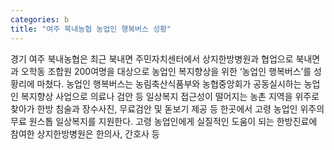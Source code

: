 ```yaml
---
categories: b
title: "여주 북내농협 농업인 행복버스 성황"
---
```

경기 여주 북내농협은 최근 북내면 주민자치센터에서 상지한방병원과 협업으로 북내면과 오학동 조합원 200여명을 대상으로 농업인 복지향상을 위한 ‘농업인 행복버스’를 성황리에 마쳤다. 농업인 행복버스는 농림축산식품부와 농협중앙회가 공동실시하는 농업인 복지향상 사업으로 의료나 검안 등 일상복지 접근성이 떨어지는 농촌 지역을 위주로 찾아가 한방 침술과 장수사진, 무료검안 및 돋보기 제공 등 한곳에서 고령 농업인 위주의 무료 원스톱 일상복지를 지원한다. 고령 농업인에게 실질적인 도움이 되는 한방진료에 참여한 상지한방병원은 한의사, 간호사 등